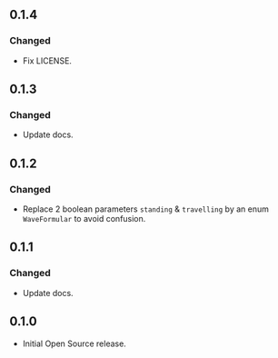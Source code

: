 ## 0.1.4
### Changed
* Fix LICENSE.

## 0.1.3
### Changed
* Update docs.

## 0.1.2
### Changed
* Replace 2 boolean parameters `standing` & `travelling` by an enum `WaveFormular` to avoid confusion.

## 0.1.1
### Changed
* Update docs.

## 0.1.0
* Initial Open Source release.